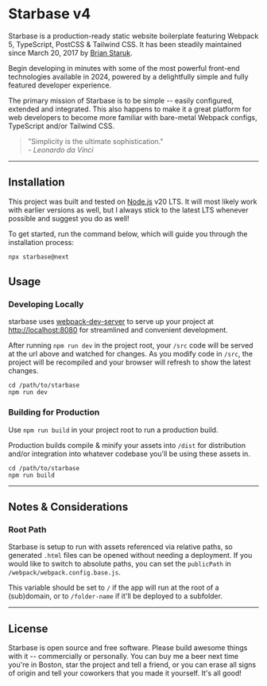 # Starbase v4

Starbase is a production-ready static website boilerplate featuring Webpack 5, TypeScript, PostCSS & Tailwind CSS. It has been steadily maintained since March 20, 2017 by [Brian Staruk](https://brian.staruk.net).

Begin developing in minutes with some of the most powerful front-end technologies available in 2024, powered by a delightfully simple and fully featured developer experience.

The primary mission of Starbase is to be simple -- easily configured, extended and integrated. This also happens to make it a great platform for web developers to become more familiar with bare-metal Webpack configs, TypeScript and/or Tailwind CSS.

> "Simplicity is the ultimate sophistication."<br>_\- Leonardo da Vinci_

---

## Installation

This project was built and tested on [Node.js](https://nodejs.org) v20 LTS. It will most likely work with earlier versions as well, but I always stick to the latest LTS whenever possible and suggest you do as well!

To get started, run the command below, which will guide you through the installation process:

```bash
npx starbase@next
```

## Usage

### Developing Locally

starbase uses [webpack-dev-server](https://github.com/webpack/webpack-dev-server) to serve up your project at [http://localhost:8080](http://localhost:8080) for streamlined and convenient development.

After running `npm run dev` in the project root, your `/src` code will be served at the url above and watched for changes. As you modify code in `/src`, the project will be recompiled and your browser will refresh to show the latest changes.

```
cd /path/to/starbase
npm run dev
```

### Building for Production

Use `npm run build` in your project root to run a production build.

Production builds compile & minify your assets into `/dist` for distribution and/or integration into whatever codebase you'll be using these assets in.

```
cd /path/to/starbase
npm run build
```

---

## Notes & Considerations

### Root Path

Starbase is setup to run with assets referenced via relative paths, so generated `.html` files can be opened without needing a deployment. If you would like to switch to absolute paths, you can set the `publicPath` in `/webpack/webpack.config.base.js`.

This variable should be set to `/` if the app will run at the root of a (sub)domain, or to `/folder-name` if it'll be deployed to a subfolder.

---

## License

Starbase is open source and free software. Please build awesome things with it -- commercially or personally. You can buy me a beer next time you're in Boston, star the project and tell a friend, or you can erase all signs of origin and tell your coworkers that you made it yourself. It's all good!
